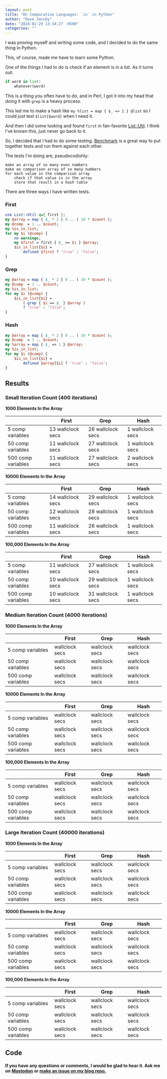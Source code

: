 ```yaml
---
layout: post
title: "On Comparative Languages: `in` in Python"
author: "Dave Jacoby"
date: "2024-02-29 13:34:27 -0500"
categories: ""
---
```


I was proving myself and writing some code, and I decided to do the same thing in Python.

This, of course, made me have to learn some Python.

One of the things I had to do is check if an element is in a list. As it turns out:

```python
if word in list:
    whatever(word)
```

This is a thing you often have to do, and in Perl, I got it into my head that doing it with `grep` is a heavy process.

This led me to make a hash like `my %list = map { $_ => 1 } @list` so I could just test `$list{$word}` when I need it.

And then I did some looking and found `first` in fan-favorite [List::Util](https://metacpan.org/pod/List::Util). I think I've known this, just never go back to it.

So, I decided that I had to do some testing. [Benchmark](https://metacpan.org/pod/Benchmark) is a great way to put together tests and run them against each other.

The tests I'm doing are, pseudocodishly:

```text
make an array of so many even numbers
make an comparison array of so many numbers
for each value in the comparison array
    check if that value is in the array
    store that result in a hash table
```

There are three ways I have written tests.

### First

```perl
use List::Util qw{ first };
my @array = map { $_ * 2 } 0 .. ( 10 * $count );
my @comp  = 1 .. $count;
my %is_in_list;
for my $i (@comp) {
    no warnings;
    my $first = first { $_ == $i } @array;
    $is_in_list{$i} =
        defined $first ? 'true' : 'false';
}
```

### Grep

```perl
my @array = map { $_ * 2 } 0 .. ( 10 * $count );
my @comp  = 1 .. $count;
my %is_in_list;
for my $i (@comp) {
    $is_in_list{$i} =
        ( grep { $i == $_ } @array )
        ? 'true' : 'false';
}
```

### Hash

```perl
my @array = map { $_ * 2 } 0 .. ( 10 * $count );
my @comp  = 1 .. $count;
my %array = map { $_ => 1 } @array;
my %is_in_list;
for my $i (@comp) {
    $is_in_list{$i} =
        defined $array[$i] ? 'true' : 'false';
}
```

## Results

### Small Iteration Count (400 iterations)

**1000 Elements In the Array**

|                    | First             | Grep              | Hash             |
| ------------------ | ----------------- | ----------------- | ---------------- |
| 5 comp variables   | 13 wallclock secs | 26 wallclock secs | 1 wallclock secs |
| 50 comp variables  | 11 wallclock secs | 27 wallclock secs | 1 wallclock secs |
| 500 comp variables | 11 wallclock secs | 27 wallclock secs | 2 wallclock secs |

**10000 Elements In the Array**

|                    | First             | Grep              | Hash             |
| ------------------ | ----------------- | ----------------- | ---------------- |
| 5 comp variables   | 14 wallclock secs | 29 wallclock secs | 1 wallclock secs |
| 50 comp variables  | 12 wallclock secs | 28 wallclock secs | 1 wallclock secs |
| 500 comp variables | 11 wallclock secs | 26 wallclock secs | 1 wallclock secs |

**100,000 Elements In the Array**

|                    | First             | Grep              | Hash             |
| ------------------ | ----------------- | ----------------- | ---------------- |
| 5 comp variables   | 11 wallclock secs | 27 wallclock secs | 1 wallclock secs |
| 50 comp variables  | 10 wallclock secs | 29 wallclock secs | 1 wallclock secs |
| 500 comp variables | 10 wallclock secs | 31 wallclock secs | 1 wallclock secs |

### Medium Iteration Count (4000 iterations)

**1000 Elements In the Array**

|                    | First          | Grep           | Hash           |
| ------------------ | -------------- | -------------- | -------------- |
| 5 comp variables   | wallclock secs | wallclock secs | wallclock secs |
| 50 comp variables  | wallclock secs | wallclock secs | wallclock secs |
| 500 comp variables | wallclock secs | wallclock secs | wallclock secs |

**10000 Elements In the Array**

|                    | First          | Grep           | Hash           |
| ------------------ | -------------- | -------------- | -------------- |
| 5 comp variables   | wallclock secs | wallclock secs | wallclock secs |
| 50 comp variables  | wallclock secs | wallclock secs | wallclock secs |
| 500 comp variables | wallclock secs | wallclock secs | wallclock secs |

**100,000 Elements In the Array**

|                    | First          | Grep           | Hash           |
| ------------------ | -------------- | -------------- | -------------- |
| 5 comp variables   | wallclock secs | wallclock secs | wallclock secs |
| 50 comp variables  | wallclock secs | wallclock secs | wallclock secs |
| 500 comp variables | wallclock secs | wallclock secs | wallclock secs |


### Large Iteration Count (40000 iterations)

**1000 Elements In the Array**

|                    | First          | Grep           | Hash           |
| ------------------ | -------------- | -------------- | -------------- |
| 5 comp variables   | wallclock secs | wallclock secs | wallclock secs |
| 50 comp variables  | wallclock secs | wallclock secs | wallclock secs |
| 500 comp variables | wallclock secs | wallclock secs | wallclock secs |

**10000 Elements In the Array**

|                    | First          | Grep           | Hash           |
| ------------------ | -------------- | -------------- | -------------- |
| 5 comp variables   | wallclock secs | wallclock secs | wallclock secs |
| 50 comp variables  | wallclock secs | wallclock secs | wallclock secs |
| 500 comp variables | wallclock secs | wallclock secs | wallclock secs |

**100,000 Elements In the Array**

|                    | First          | Grep           | Hash           |
| ------------------ | -------------- | -------------- | -------------- |
| 5 comp variables   | wallclock secs | wallclock secs | wallclock secs |
| 50 comp variables  | wallclock secs | wallclock secs | wallclock secs |
| 500 comp variables | wallclock secs | wallclock secs | wallclock secs |


## Code

#### If you have any questions or comments, I would be glad to hear it. Ask me on [Mastodon](https://mastodon.xyz/@jacobydave) or [make an issue on my blog repo.](https://github.com/jacoby/jacoby.github.io)
